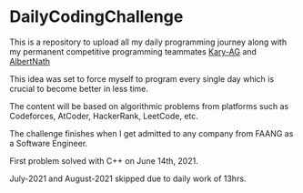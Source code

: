 # DailyCodingChallenge
This is a repository to upload all my daily programming journey along with my permanent competitive programming teammates [Kary-AG](https://github.com/Kary-AG) and [AlbertNath](https://github.com/AlbertNath)

This idea was set to force myself to program every single day which is crucial to become better in less time.

The content will be based on algorithmic problems from platforms such as Codeforces, AtCoder, HackerRank, LeetCode, etc.

The challenge finishes when I get admitted to any company from FAANG as a Software Engineer.

First problem solved with C++ on June 14th, 2021.

July-2021 and August-2021 skipped due to daily work of 13hrs.